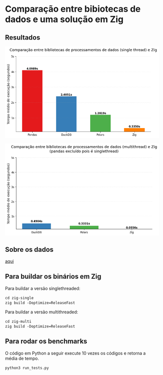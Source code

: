 # Comparação entre bibiotecas de dados e uma solução em Zig




## Resultados

![screenshot](docs/single.png)


![screenshot](docs/multi.png)

## Sobre os dados

[aqui](https://www.b3.com.br/pt_br/market-data-e-indices/servicos-de-dados/market-data/cotacoes/cotacoes/)


## Para buildar os binários em Zig

Para buildar a versão singlethreaded:
```
cd zig-single
zig build -Doptimize=ReleaseFast
```
Para buildar a versão multithreaded:
```
cd zig-multi
zig build -Doptimize=ReleaseFast
```

## Para rodar os benchmarks

O código em Python a seguir execute 10 vezes os códigos e retorna a média de tempo.

```bash
python3 run_tests.py
```